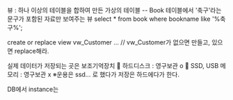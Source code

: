 뷰 : 하나 이상의 테이블을 합하여 만든 가상의 테이블
-- Book 테이블에서 '축구'라는 문구가 포함된 자료만 보여주는 뷰
 select * 
 from book
 where bookname like '%축구%';

create or  replace  view vw_Customer ...
 //  vw_Customer가 없으면 만들고, 있으면 replace해라.

실제 데이터가 저장되는 곳은 보조기억장치
 하드디스크 : 영구보관 o
 SSD, USB 메모리 : 영구보관 x
 ※운용은 ssd... 로 했다가 저장은 하드에다가 한다.


DB에서 instance는 

